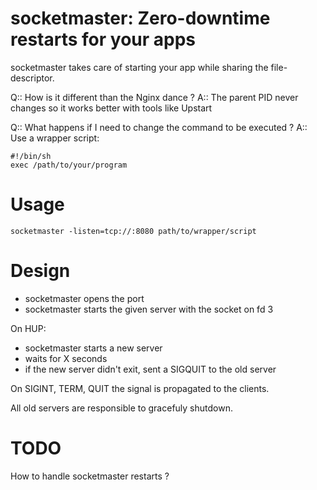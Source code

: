 socketmaster: Zero-downtime restarts for your apps
==================================================

socketmaster takes care of starting your app while sharing the
file-descriptor.



Q:: How is it different than the Nginx dance ?
A:: The parent PID never changes so it works better with tools like
Upstart

Q:: What happens if I need to change the command to be executed ?
A:: Use a wrapper script:

```
#!/bin/sh
exec /path/to/your/program
```

Usage
=====

```
socketmaster -listen=tcp://:8080 path/to/wrapper/script
```

Design
======

 * socketmaster opens the port
 * socketmaster starts the given server with the socket on fd 3

On HUP:
 * socketmaster starts a new server
 * waits for X seconds
 * if the new server didn't exit, sent a SIGQUIT to the old server

On SIGINT, TERM, QUIT the signal is propagated to the clients.

All old servers are responsible to gracefuly shutdown.

TODO
====

How to handle socketmaster restarts ?
